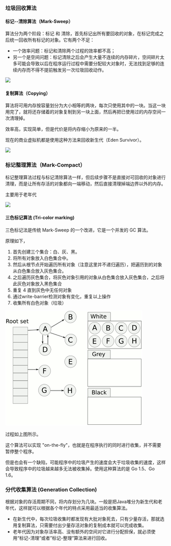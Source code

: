 ### 垃圾回收算法

#### 标记--清除算法（Mark-Sweep）

算法分为两个阶段：标记 和 清除，首先标记出所有要回收的对象，在标记完成之后统一回收所有标记的对象。它有两个不足：

* 一个效率问题：标记和清除两个过程的效率都不高；
* 另一个是空间问题：标记清除之后会产生大量不连续的内存碎片，空间碎片太多可能会导致以后在程序运行过程中需要分配较大对象时，无法找到足够的连续内存而不得不提前触发另一次垃圾回收动作。

![](http://ww2.sinaimg.cn/large/6944d767gw1f1jvdv9uvoj20hk0b0t9g.jpg)

#### 复制算法（Copying）

算法将可用内存按容量划分为大小相等的两块，每次只使用其中的一块。当这一块用完了，就将还存储着的对象复制到另一块上面，然后再把已使用过的内存空间一次清理掉。

效率高，实现简单，但是代价是将内存缩小为原来的一半。

现在的商业虚拟机都是使用这种方法来回收新生代（Eden Survivor）。

![](http://ww1.sinaimg.cn/large/6944d767gw1f1jvnkc54cj20h60a5aas.jpg)

### 标记整理算法（Mark-Compact）

标记整理算法过程与标记清除算法一样，但后续步骤不是直接对可回收的对象进行清理，而是让所有存活的对象都向一端移动，然后直接清理掉端边界以外的内存。

主要用于老年代

![](http://ww3.sinaimg.cn/large/6944d767gw1f1jvnkic28j20hh0aejs2.jpg)

#### 三色标记算法 \(Tri-color marking\)

三色标记法是传统 Mark-Sweep 的一个改进，它是一个并发的 GC 算法。

原理如下，

1. 首先创建三个集合：白、灰、黑。
2. 将所有对象放入白色集合中。
3. 然后从根节点开始遍历所有对象（注意这里并不递归遍历），把遍历到的对象从白色集合放入灰色集合。
4. 之后遍历灰色集合，将灰色对象引用的对象从白色集合放入灰色集合，之后将此灰色对象放入黑色集合
5. 重复 4 直到灰色中无任何对象
6. 通过write-barrier检测对象有变化，重复以上操作
7. 收集所有白色对象（垃圾）

![](/assets/三色标记算法.png)

过程如上图所示。

这个算法可以实现 "on-the-fly"，也就是在程序执行的同时进行收集，并不需要暂停整个程序。

但是也会有一个缺陷，可能程序中的垃圾产生的速度会大于垃圾收集的速度，这样会导致程序中的垃圾越来越多无法被收集掉。使用这种算法的是 Go 1.5、Go 1.6。

### 分代收集算法 \(Generation Collection\)

根据对象的存活周期不同，将内存划分为几块。一般是把Java堆分为新生代和老年代，这样就可以根据各个年代的特点采用最适当的收集算法。

* 在新生代中，每次垃圾收集时都发现有大批对象死去，只有少量存活，那就选用复制算法，只需要付出少量存活对象的复制成本就可以完成收集。
* 老年代因为对象存活率高、没有额外的空间对它进行分配担保，就必须使用“标记-清理”或者”标记-整理”算法来进行回收。



